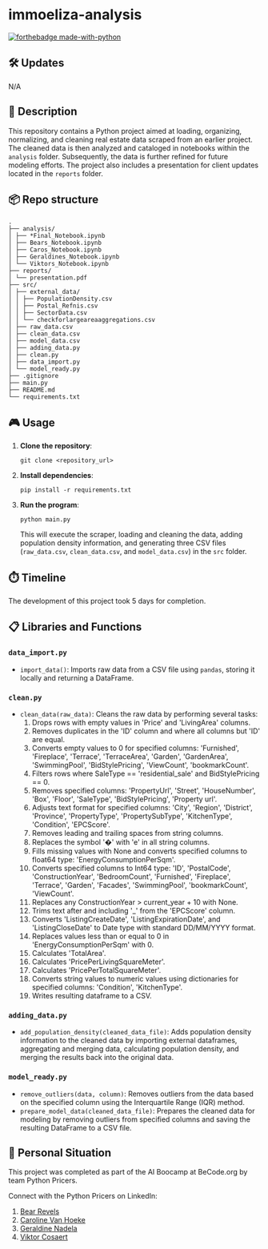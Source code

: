 # immoeliza-analysis

[![forthebadge made-with-python](https://ForTheBadge.com/images/badges/made-with-python.svg)](https://www.python.org/)

## 🛠️ Updates
N/A

## 📒 Description

This repository contains a Python project aimed at loading, organizing, normalizing, and cleaning real estate data scraped from an earlier project. The cleaned data is then analyzed and cataloged in notebooks within the `analysis` folder. Subsequently, the data is further refined for future modeling efforts. The project also includes a presentation for client updates located in the `reports` folder.

## 📦 Repo structure

```
.
├── analysis/
│ ├── *Final_Notebook.ipynb
│ ├── Bears_Notebook.ipynb
│ ├── Caros_Notebook.ipynb
│ ├── Geraldines_Notebook.ipynb
│ └── Viktors_Notebook.ipynb
├── reports/
│ └── presentation.pdf
├── src/
│ ├── external_data/
│ │ ├── PopulationDensity.csv
│ │ ├── Postal_Refnis.csv
│ │ ├── SectorData.csv
│ │ └── checkforlargeareaaggregations.csv
│ ├── raw_data.csv
│ ├── clean_data.csv
│ ├── model_data.csv
│ ├── adding_data.py
│ ├── clean.py
│ ├── data_import.py
│ └── model_ready.py
├── .gitignore
├── main.py
├── README.md
└── requirements.txt
```

## 🎮 Usage

1. **Clone the repository**: 

    ```
    git clone <repository_url>
    ```

2. **Install dependencies**: 

    ```
    pip install -r requirements.txt
    ```

3. **Run the program**: 

    ```
    python main.py
    ```

    This will execute the scraper, loading and cleaning the data, adding population density information, and generating three CSV files (`raw_data.csv`, `clean_data.csv`, and `model_data.csv`) in the `src` folder.

## ⏱️ Timeline

The development of this project took 5 days for completion.

## 📋 Libraries and Functions

### `data_import.py`

- `import_data()`: Imports raw data from a CSV file using `pandas`, storing it locally and returning a DataFrame.

### `clean.py`

- `clean_data(raw_data)`: Cleans the raw data by performing several tasks:
  1. Drops rows with empty values in 'Price' and 'LivingArea' columns.
  2. Removes duplicates in the 'ID' column and where all columns but 'ID' are equal.
  3. Converts empty values to 0 for specified columns: 'Furnished', 'Fireplace', 'Terrace', 'TerraceArea', 'Garden', 'GardenArea', 'SwimmingPool', 'BidStylePricing', 'ViewCount', 'bookmarkCount'.
  4. Filters rows where SaleType == 'residential_sale' and BidStylePricing == 0.
  5. Removes specified columns: 'PropertyUrl', 'Street', 'HouseNumber', 'Box', 'Floor', 'SaleType', 'BidStylePricing', 'Property url'.
  6. Adjusts text format for specified columns: 'City', 'Region', 'District', 'Province', 'PropertyType', 'PropertySubType', 'KitchenType', 'Condition', 'EPCScore'.
  7. Removes leading and trailing spaces from string columns.
  8. Replaces the symbol '�' with 'e' in all string columns.
  9. Fills missing values with None and converts specified columns to float64 type: 'EnergyConsumptionPerSqm'.
  10. Converts specified columns to Int64 type: 'ID', 'PostalCode', 'ConstructionYear', 'BedroomCount', 'Furnished', 'Fireplace', 'Terrace', 'Garden', 'Facades', 'SwimmingPool', 'bookmarkCount', 'ViewCount'.
  11. Replaces any ConstructionYear > current_year + 10 with None.
  12. Trims text after and including '_' from the 'EPCScore' column.
  13. Converts 'ListingCreateDate', 'ListingExpirationDate', and 'ListingCloseDate' to Date type with standard DD/MM/YYYY format.
  14. Replaces values less than or equal to 0 in 'EnergyConsumptionPerSqm' with 0.
  15. Calculates 'TotalArea'.
  16. Calculates 'PricePerLivingSquareMeter'.
  17. Calculates 'PricePerTotalSquareMeter'.
  18. Converts string values to numeric values using dictionaries for specified columns: 'Condition', 'KitchenType'.
  19. Writes resulting dataframe to a CSV.

### `adding_data.py`

- `add_population_density(cleaned_data_file)`: Adds population density information to the cleaned data by importing external dataframes, aggregating and merging data, calculating population density, and merging the results back into the original data.

### `model_ready.py`

- `remove_outliers(data, column)`: Removes outliers from the data based on the specified column using the Interquartile Range (IQR) method.
- `prepare_model_data(cleaned_data_file)`: Prepares the cleaned data for modeling by removing outliers from specified columns and saving the resulting DataFrame to a CSV file.

## 📌 Personal Situation

This project was completed as part of the AI Boocamp at BeCode.org by team Python Pricers. 

Connect with the Python Pricers on LinkedIn:
1. [Bear Revels](https://www.linkedin.com/in/bear-revels/)
2. [Caroline Van Hoeke](https://www.linkedin.com/in/caroline-van-hoeke-8a3b87123/)
3. [Geraldine Nadela](https://www.linkedin.com/in/geraldine-nadela-60827a11)
4. [Viktor Cosaert](https://www.linkedin.com/in/viktor-cosaert/)
